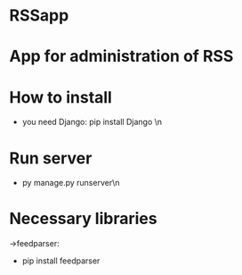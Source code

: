 # RSSapp

# App for administration of RSS

# How to install
- you need Django: 
  pip install Django \n
# Run server
- py manage.py runserver\n
# Necessary libraries
->feedparser:
- pip install feedparser

